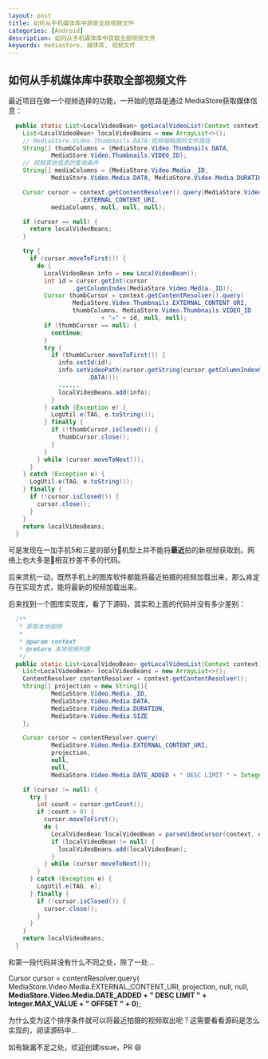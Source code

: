 ```yaml
---
layout: post
title: 如何从手机媒体库中获取全部视频文件
categories: [Android]
description: 如何从手机媒体库中获取全部视频文件
keywords: mediastore, 媒体库, 视频文件
---
```



## 如何从手机媒体库中获取全部视频文件

最近项目在做一个视频选择的功能，一开始的思路是通过 MediaStore获取媒体信息：

``` Java
  public static List<LocalVideoBean> getLocalVideoList(Context context) {
    List<LocalVideoBean> localVideoBeans = new ArrayList<>();
    // MediaStore.Video.Thumbnails.DATA:视频缩略图的文件路径
    String[] thumbColumns = {MediaStore.Video.Thumbnails.DATA,
            MediaStore.Video.Thumbnails.VIDEO_ID};
    // 视频其他信息的查询条件
    String[] mediaColumns = {MediaStore.Video.Media._ID,
            MediaStore.Video.Media.DATA, MediaStore.Video.Media.DURATION, MediaStore.Video.Media.SIZE};

    Cursor cursor = context.getContentResolver().query(MediaStore.Video.Media
                    .EXTERNAL_CONTENT_URI,
            mediaColumns, null, null, null);

    if (cursor == null) {
      return localVideoBeans;
    }

    try {
      if (cursor.moveToFirst()) {
        do {
          LocalVideoBean info = new LocalVideoBean();
          int id = cursor.getInt(cursor
                  .getColumnIndex(MediaStore.Video.Media._ID));
          Cursor thumbCursor = context.getContentResolver().query(
                  MediaStore.Video.Thumbnails.EXTERNAL_CONTENT_URI,
                  thumbColumns, MediaStore.Video.Thumbnails.VIDEO_ID
                          + "=" + id, null, null);
          if (thumbCursor == null) {
            continue;
          }
          try {
            if (thumbCursor.moveToFirst()) {
              info.setId(id);
              info.setVideoPath(cursor.getString(cursor.getColumnIndexOrThrow(MediaStore.Video.Media
                      .DATA)));
              ......
              localVideoBeans.add(info);
            }
          } catch (Exception e) {
            LogUtil.e(TAG, e.toString());
          } finally {
            if (!thumbCursor.isClosed()) {
              thumbCursor.close();
            }
          }
        } while (cursor.moveToNext());
      }
    } catch (Exception e) {
      LogUtil.e(TAG, e.toString());
    } finally {
      if (!cursor.isClosed()) {
        cursor.close();
      }
    }
    return localVideoBeans;
  }
```

可是发现在一加手机5和三星的部分机型上并不能将**最近**拍的新视频获取到。网络上也大多是相互抄差不多的代码。

后来灵机一动，既然手机上的图库软件都能将最近拍摄的视频加载出来，那么肯定存在实现方式，能将最新的视频加载出来。

后来找到一个图库实现库，看了下源码，其实和上面的代码并没有多少差别：

``` Java
  /**
   * 获取本地视频
   *
   * @param context
   * @return 本地视频列表
   */
  public static List<LocalVideoBean> getLocalVideoList(Context context) {
    List<LocalVideoBean> localVideoBeans = new ArrayList<>();
    ContentResolver contentResolver = context.getContentResolver();
    String[] projection = new String[]{
            MediaStore.Video.Media._ID,
            MediaStore.Video.Media.DATA,
            MediaStore.Video.Media.DURATION,
            MediaStore.Video.Media.SIZE
    };

    Cursor cursor = contentResolver.query(
            MediaStore.Video.Media.EXTERNAL_CONTENT_URI,
            projection,
            null,
            null,
            MediaStore.Video.Media.DATE_ADDED + " DESC LIMIT " + Integer.MAX_VALUE + " OFFSET " + 0);

    if (cursor != null) {
      try {
        int count = cursor.getCount();
        if (count > 0) {
          cursor.moveToFirst();
          do {
            LocalVideoBean localVideoBean = parseVideoCursor(context, cursor);
            if (localVideoBean != null) {
              localVideoBeans.add(localVideoBean);
            }
          } while (cursor.moveToNext());
        }
      } catch (Exception e) {
        LogUtil.e(TAG, e);
      } finally {
        if (!cursor.isClosed()) {
          cursor.close();
        }
      }
    }
    return localVideoBeans;
  }
```


和第一段代码并没有什么不同之处，除了一处...


Cursor cursor = contentResolver.query(
        MediaStore.Video.Media.EXTERNAL_CONTENT_URI,
        projection,
        null,
        null,
        **MediaStore.Video.Media.DATE_ADDED + " DESC LIMIT " + Integer.MAX_VALUE + " OFFSET " + 0**);

为什么变为这个排序条件就可以将最近拍摄的视频取出呢？这需要看看源码是怎么实现的，阅读源码中...




如有缺漏不足之处，欢迎创建issue，PR 😄

